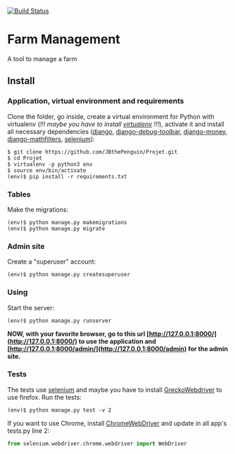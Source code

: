 [![Build Status](https://travis-ci.org/JBthePenguin/FarmManagement.svg?branch=master)](https://travis-ci.com/JBthePenguin/FarmManagement)
# Farm Management
A tool to manage a farm
## Install
### Application, virtual environment and requirements
Clone the folder, go inside, create a virtual environment for Python with virtualenv (*!!! maybe you have to install [virtualenv](https://virtualenv.pypa.io/en/stable/) !!!*), activate it and install all necessary dependencies ([django](https://www.djangoproject.com/foundation/), [django-debug-toolbar](https://django-debug-toolbar.readthedocs.io/en/stable/), [django-money](https://github.com/django-money/django-money), [django-mathfilters](https://pypi.org/project/django-mathfilters/), [selenium](https://selenium-python.readthedocs.io/)):
```shell
$ git clone https://github.com/JBthePenguin/Projet.git
$ cd Projet
$ virtualenv -p python3 env
$ source env/bin/activate
(env)$ pip install -r requirements.txt
```
### Tables
Make the migrations:
```shell
(env)$ python manage.py makemigrations
(env)$ python manage.py migrate
```
### Admin site
Create a "superuser" account:
```shell
(env)$ python manage.py createsuperuser
```
### Using
Start the server:
```shell
(env)$ python manage.py runserver
```
**NOW, with your favorite browser, go to this url [http://127.0.0.1:8000/](http://127.0.0.1:8000/) to use the application and [http://127.0.0.1:8000/admin/](http://127.0.0.1:8000/admin) for the admin site.**

### Tests
The tests use [selenium](https://selenium-python.readthedocs.io/) and maybe you have to install [GreckoWebdriver](https://github.com/mozilla/geckodriver/releases) to use firefox.
Run the tests:
```shell 
(env)$ python manage.py test -v 2
```
If you want to use Chrome, install [ChromeWebDriver](http://chromedriver.chromium.org/downloads) and update in all app's tests.py line 2:
```python
from selenium.webdriver.chrome.webdriver import WebDriver
```
